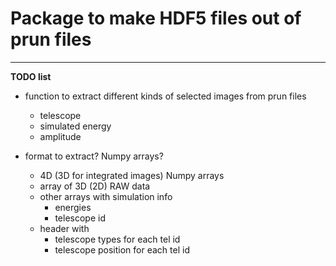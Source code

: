 # Package to make HDF5 files out of prun files



____
**TODO list**

- function to extract different kinds of selected images from prun files
    - telescope
    - simulated energy
    - amplitude
    
- format to extract? Numpy arrays?
    - 4D (3D for integrated images) Numpy arrays
    - array of 3D (2D) RAW data
    - other arrays with simulation info
        - energies
        - telescope id
    - header with
        - telescope types for each tel id
        - telescope position for each tel id